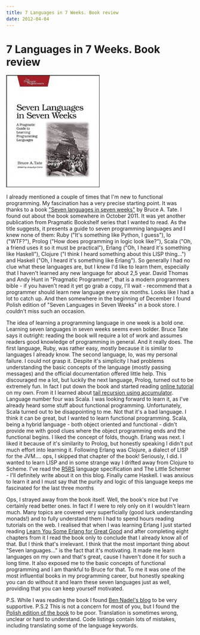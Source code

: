 ```yaml
---
title: 7 Languages in 7 Weeks. Book review
date: 2012-04-04
---
```


7 Languages in 7 Weeks. Book review
===================================

[![](/images/blog/7lin7w-250x300.jpg "Seven Languages in Seven Weeks")](/images/blog/7lin7w.jpg)

I already mentioned a couple of times that I'm new to functional programming. My
fascination has a very precise starting point. It was thanks to a book ["Seven
languages in seven
weeks"](http://pragprog.com/book/btlang/seven-languages-in-seven-weeks) by Bruce
A. Tate. I found out about the book somewhere in October 2011. It was yet
another publication from Pragmatic Bookshelf series that I wanted to read. As
the title suggests, it presents a guide to seven programming languages and I
knew none of them: Ruby ("It's something like Python, I guess"), Io ("WTF?"),
Prolog ("How does programming in logic look like?"), Scala ("Oh, a friend uses
it so it must be practical"), Erlang ("Oh, I heard it's something like
Haskell"), Clojure ("I think I heard something about this LISP thing...") and
Haskell ("Oh, I heard it's something like Erlang"). So generally I had no clue
what these languages are, but I knew I'd like to learn them, especially that I
haven't learned any new language for about 2,5 year. David Thomas and Andy Hunt
in "Pragmatic Programmer", that is a modern programmers bible - if you haven't
read it yet go grab a copy, I'll wait - recommend that a programmer should learn
new language every six months. Looks like I had a lot to catch up. And then
somewhere in the beginning of December I found Polish edition of "Seven
Languages in Seven Weeks" in a book store. I couldn't miss such an occasion.

The idea of learning a programming language in one week is a bold one. Learning
seven languages in seven weeks seems even bolder. Bruce Tate says it outright:
reading the book will require a lot of work and assumes readers good knowledge
of programming in general. And it really does. The first language, Ruby, was
rather easy, mostly because it is similar to languages I already know. The
second language, Io, was my personal failure. I could not grasp it. Despite it's
simplicity I had problems understanding the basic concepts of the language
(mostly passing messages) and the official documentation offered little
help. This discouraged me a lot, but luckily the next language, Prolog, turned
out to be extremely fun. In fact I put down the book and started reading [online
tutorial](http://www.csupomona.edu/~jrfisher/www/prolog_tutorial/contents.html)
on my own. From it I learned about [tail recursion using
accumulator](/blog/2012-03-22-recursion-is-good.html).  Language number four was
Scala. I was looking forward to learn it, as I've already heard some stuff about
functional programming. Unfortunately, Scala turned out to be disappointing to
me. Not that it's a bad language. I think it can be great, but I wanted to learn
functional programming. Scala, being a hybrid language - both object oriented
and functional - didn't provide me with good clues where the object programming
ends and the functional begins. I liked the concept of folds, though. Erlang was
next. I liked it because of it's similarity to Prolog, but honestly speaking I
didn't put much effort into learning it. Following Erlang was Clojure, a dialect
of LISP for the JVM.... ops, I skipped that chapter of the book! Seriously, I
did. I wanted to learn LISP and in some strange way I drifted away from Clojure
to Scheme. I've read the
[R5RS](http://www.schemers.org/Documents/Standards/R5RS/) language specification
and The Little Schemer - I'll definitely write about it on this blog. Finally
came Haskell. I was anxious to learn it and I must say that the purity and logic
of this language keeps me fascinated for the last three months

Ops, I strayed away from the book itself. Well, the book's nice but I've
certainly read better ones. In fact if I were to rely only on it I wouldn't
learn much. Many topics are covered very superficially (good luck understanding
monads!) and to fully understand them I had to spend hours reading tutorials on
the web. I realised that when I was learning Erlang I just started reading
[Learn You Some Erlang for Great Good](http://learnyousomeerlang.com/content)
and after completing eight chapters from it I read the book only to conclude
that I already know all of that. But I think that's irrelevant. I think that the
most important thing about "Seven languages..." is the fact that it's
motivating. It made me learn languages on my own and that's great, cause I
haven't done it for such a long time. It also exposed me to the basic concepts
of functional programming and I am thankful to Bruce for that. To me it was one
of the most influential books in my programming career, but honestly speaking
you can do without it and learn these seven languages just as well, providing
that you can keep yourself motivated.

P.S. While I was reading the book I found [Ben Nadel's
blog](http://www.bennadel.com/blog/2109-Seven-Languages-In-Seven-Weeks-By-Bruce-Tate-What-An-Adventure.htm)
to be very supportive. P.S.2 This is not a concern for most of you, but I found
the [Polish edition of the
book](http://helion.pl/ksiazki/siedem-jezykow-w-siedem-tygodni-praktyczny-przewodnik-nauki-jezykow-programowania-bruce-a-tate,7je7ty.htm)
to be poor. Translation is sometimes wrong, unclear or hard to understand. Code
listings contain lots of mistakes, including translating some of the language
keywords.

